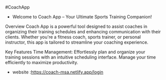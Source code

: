 #CoachApp
- Welcome to Coach App – Your Ultimate Sports Training Companion!

Overview
Coach App is a powerful tool designed to assist coaches in organizing their training schedules and enhancing communication with their clients. Whether you're a fitness coach, sports trainer, or personal instructor, this app is tailored to streamline your coaching experience.

Key Features
Time Management: Effortlessly plan and organize your training sessions with an intuitive scheduling interface. Manage your time efficiently to maximize productivity.

- website :https://coach-msa.netlify.app/login
